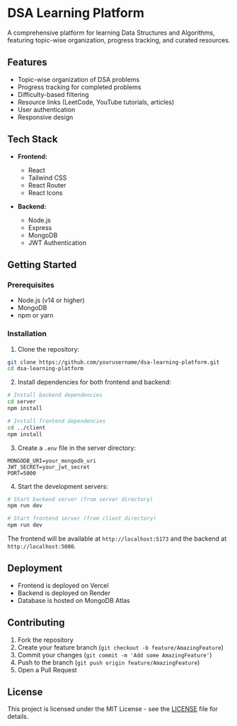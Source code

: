# DSA Learning Platform

A comprehensive platform for learning Data Structures and Algorithms, featuring topic-wise organization, progress tracking, and curated resources.

## Features

- Topic-wise organization of DSA problems
- Progress tracking for completed problems
- Difficulty-based filtering
- Resource links (LeetCode, YouTube tutorials, articles)
- User authentication
- Responsive design

## Tech Stack

- **Frontend:**
  - React
  - Tailwind CSS
  - React Router
  - React Icons

- **Backend:**
  - Node.js
  - Express
  - MongoDB
  - JWT Authentication

## Getting Started

### Prerequisites

- Node.js (v14 or higher)
- MongoDB
- npm or yarn

### Installation

1. Clone the repository:
```bash
git clone https://github.com/yourusername/dsa-learning-platform.git
cd dsa-learning-platform
```

2. Install dependencies for both frontend and backend:
```bash
# Install backend dependencies
cd server
npm install

# Install frontend dependencies
cd ../client
npm install
```

3. Create a `.env` file in the server directory:
```env
MONGODB_URI=your_mongodb_uri
JWT_SECRET=your_jwt_secret
PORT=5000
```

4. Start the development servers:
```bash
# Start backend server (from server directory)
npm run dev

# Start frontend server (from client directory)
npm run dev
```

The frontend will be available at `http://localhost:5173` and the backend at `http://localhost:5000`.

## Deployment

- Frontend is deployed on Vercel
- Backend is deployed on Render
- Database is hosted on MongoDB Atlas

## Contributing

1. Fork the repository
2. Create your feature branch (`git checkout -b feature/AmazingFeature`)
3. Commit your changes (`git commit -m 'Add some AmazingFeature'`)
4. Push to the branch (`git push origin feature/AmazingFeature`)
5. Open a Pull Request

## License

This project is licensed under the MIT License - see the [LICENSE](LICENSE) file for details. 